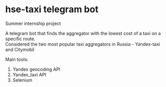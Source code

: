 # hse-taxi telegram bot
 
Summer internship project

A telegram bot that finds the aggregator with the lowest cost of a taxi on a specific route. \
Considered the two most popular taxi aggregators in Russia - Yandex-taxi and Citymobil

Main tools:
  1. Yandex geocoding API
  2. Yandex_taxi API
  3. Selenium
